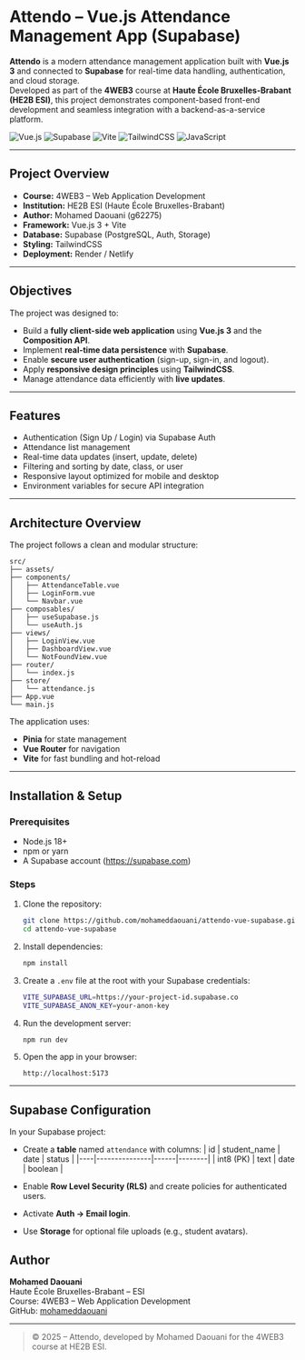 # Attendo – Vue.js Attendance Management App (Supabase)

**Attendo** is a modern attendance management application built with **Vue.js 3** and connected to **Supabase** for real-time data handling, authentication, and cloud storage.  
Developed as part of the **4WEB3** course at **Haute École Bruxelles-Brabant (HE2B ESI)**, this project demonstrates component-based front-end development and seamless integration with a backend-as-a-service platform.

![Vue.js](https://img.shields.io/badge/Vue.js-42b883?style=flat&logo=vuedotjs&logoColor=white)
![Supabase](https://img.shields.io/badge/Supabase-3ECF8E?style=flat&logo=supabase&logoColor=white)
![Vite](https://img.shields.io/badge/Vite-646CFF?style=flat&logo=vite&logoColor=white)
![TailwindCSS](https://img.shields.io/badge/TailwindCSS-38B2AC?style=flat&logo=tailwindcss&logoColor=white)
![JavaScript](https://img.shields.io/badge/JavaScript-F7DF1E?style=flat&logo=javascript&logoColor=black)

---

## Project Overview
- **Course:** 4WEB3 – Web Application Development  
- **Institution:** HE2B ESI (Haute École Bruxelles-Brabant)  
- **Author:** Mohamed Daouani (g62275)  
- **Framework:** Vue.js 3 + Vite  
- **Database:** Supabase (PostgreSQL, Auth, Storage)  
- **Styling:** TailwindCSS  
- **Deployment:** Render / Netlify  

---

## Objectives
The project was designed to:
- Build a **fully client-side web application** using **Vue.js 3** and the **Composition API**.  
- Implement **real-time data persistence** with **Supabase**.  
- Enable **secure user authentication** (sign-up, sign-in, and logout).  
- Apply **responsive design principles** using **TailwindCSS**.  
- Manage attendance data efficiently with **live updates**.  

---

## Features
- Authentication (Sign Up / Login) via Supabase Auth  
- Attendance list management  
- Real-time data updates (insert, update, delete)  
- Filtering and sorting by date, class, or user  
- Responsive layout optimized for mobile and desktop  
- Environment variables for secure API integration  

---

## Architecture Overview
The project follows a clean and modular structure:

```
src/
├── assets/
├── components/
│   ├── AttendanceTable.vue
│   ├── LoginForm.vue
│   └── Navbar.vue
├── composables/
│   ├── useSupabase.js
│   └── useAuth.js
├── views/
│   ├── LoginView.vue
│   ├── DashboardView.vue
│   └── NotFoundView.vue
├── router/
│   └── index.js
├── store/
│   └── attendance.js
├── App.vue
└── main.js
```

The application uses:
- **Pinia** for state management  
- **Vue Router** for navigation  
- **Vite** for fast bundling and hot-reload  

---

## Installation & Setup

### Prerequisites
- Node.js 18+  
- npm or yarn  
- A Supabase account (https://supabase.com)  

### Steps

1. Clone the repository:
   ```bash
   git clone https://github.com/mohameddaouani/attendo-vue-supabase.git
   cd attendo-vue-supabase
   ```

2. Install dependencies:
   ```bash
   npm install
   ```

3. Create a `.env` file at the root with your Supabase credentials:
   ```bash
   VITE_SUPABASE_URL=https://your-project-id.supabase.co
   VITE_SUPABASE_ANON_KEY=your-anon-key
   ```

4. Run the development server:
   ```bash
   npm run dev
   ```

5. Open the app in your browser:
   ```
   http://localhost:5173
   ```

---

## Supabase Configuration

In your Supabase project:
- Create a **table** named `attendance` with columns:
  | id | student_name | date | status |
  |----|---------------|------|--------|
  | int8 (PK) | text | date | boolean |

- Enable **Row Level Security (RLS)** and create policies for authenticated users.  
- Activate **Auth → Email login**.  
- Use **Storage** for optional file uploads (e.g., student avatars).  


## Author
**Mohamed Daouani**  
Haute École Bruxelles-Brabant – ESI  
Course: 4WEB3 – Web Application Development  
GitHub: [mohameddaouani](https://github.com/mohameddaouani)

---

> © 2025 – Attendo, developed by Mohamed Daouani for the 4WEB3 course at HE2B ESI.
